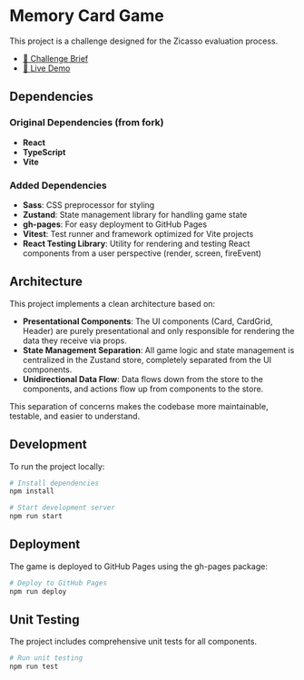 # Memory Card Game

This project is a challenge designed for the Zicasso evaluation process.

- [📄 Challenge Brief](./brief.md)
- [🚀 Live Demo](https://ddalairac.github.io/front-end-assessment/)

## Dependencies

### Original Dependencies (from fork)
- **React**
- **TypeScript**
- **Vite**

### Added Dependencies
- **Sass**: CSS preprocessor for styling
- **Zustand**: State management library for handling game state
- **gh-pages**: For easy deployment to GitHub Pages
- **Vitest**: Test runner and framework optimized for Vite projects
- **React Testing Library**: Utility for rendering and testing React components from a user perspective (render, screen, fireEvent)


## Architecture

This project implements a clean architecture based on:

- **Presentational Components**: The UI components (Card, CardGrid, Header) are purely presentational and only responsible for rendering the data they receive via props.
- **State Management Separation**: All game logic and state management is centralized in the Zustand store, completely separated from the UI components.
- **Unidirectional Data Flow**: Data flows down from the store to the components, and actions flow up from components to the store.

This separation of concerns makes the codebase more maintainable, testable, and easier to understand.


## Development

To run the project locally:

```bash
# Install dependencies
npm install

# Start development server
npm run start
```

## Deployment

The game is deployed to GitHub Pages using the gh-pages package:

```bash
# Deploy to GitHub Pages
npm run deploy
```


## Unit Testing

The project includes comprehensive unit tests for all components.

```bash
# Run unit testing
npm run test
```
